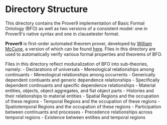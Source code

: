 # Directory Structure

This directory contains the Prover9 implementation of Basic Formal Ontology (BFO) as well as two versions of a consistent model: one in Prover9's native syntax and one in clausetester format.

**Prover9** is first-order automated theorem prover, developed by [William McCune](https://www.cs.unm.edu/~mccune/prover9/), a version of which can be found [here](https://github.com/ai4reason/Prover9). Files in this directory are used to automatically verify various formal properties and theorems of BFO. 

Files in this directory reflect moduralization of BFO into sub-theories, namely:
    - Declarations of universals
    - Mereological relationships among continuants
    - Mereological relationships among occurrents
    - Generically dependent contiuants and generic dependence relationships
    - Specifically dependent continuants and specific dependence relationships
    - Material entities, objects, object aggregates, and fiat object parts
    - Histories and their relationships to material entities
    - Spatial Regions and the occupation of these regions
    - Temporal Regions and the occupation of these regions
    - Spatiotemporal Regions and the occupation of these regions
    - Participation between continuants and processes
    - Precedence relationships across temporal regions
    - Existence between entities and temporal regions